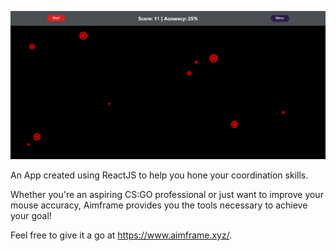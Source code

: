 ![Screenshot](./public/screenshot.png)

An App created using ReactJS to help you hone your coordination skills.

Whether you're an aspiring CS:GO professional or just want to improve your mouse accuracy, Aimframe provides you the tools necessary to achieve your goal!

Feel free to give it a go at https://www.aimframe.xyz/.

